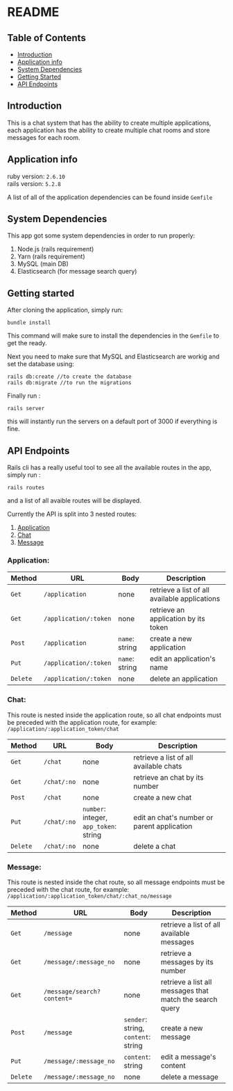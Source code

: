 # README

## Table of Contents

- [Introduction](#introduction)
- [Application info](#application-info)
- [System Dependencies](#system-dependencies)
- [Getting Started](#getting-started)
- [API Endpoints](#api-endpoints)

## Introduction

This is a chat system that has the ability to create multiple applications, each application has the ability to create multiple chat rooms and store messages for each room.

## Application info

ruby version: `2.6.10` <br/>
rails version: `5.2.8`

A list of all of the application dependencies can be found inside `Gemfile`

## System Dependencies

This app got some system dependencies in order to run properly:

1. Node.js (rails requirement)
2. Yarn (rails requirement)
3. MySQL (main DB)
4. Elasticsearch (for message search query)

## Getting started

After cloning the application, simply run:

```
bundle install
```

This command will make sure to install the dependencies in the `Gemfile` to get the ready.

Next you need to make sure that MySQL and Elasticsearch are workig and set the database using:

```
rails db:create //to create the database
rails db:migrate //to run the migrations
```

Finally run :

```
rails server
```

this will instantly run the servers on a default port of 3000 if everything is fine. <br/>

## API Endpoints

Rails cli has a really useful tool to see all the available routes in the app, simply run :

```
rails routes
```

and a list of all avaible routes will be displayed.

Currently the API is split into 3 nested routes:

1. [Application](#application)
2. [Chat](#chat)
3. [Message](#message)

### Application:

| Method   | URL                   | Body           | Description                                   |
| -------- | --------------------- | -------------- | --------------------------------------------- |
| `Get`    | `/application`        | none           | retrieve a list of all available applications |
| `Get`    | `/application/:token` | none           | retrieve an application by its token          |
| `Post`   | `/application`        | `name`: string | create a new application                      |
| `Put`    | `/application/:token` | `name`: string | edit an application's name                    |
| `Delete` | `/application/:token` | none           | delete an application                         |

### Chat:

This route is nested inside the application route, so all chat endpoints must be preceded with the application route, for example: `/application/:application_token/chat`

| Method   | URL         | Body                                         | Description                                 |
| -------- | ----------- | -------------------------------------------- | ------------------------------------------- |
| `Get`    | `/chat`     | none                                         | retrieve a list of all available chats      |
| `Get`    | `/chat/:no` | none                                         | retrieve an chat by its number              |
| `Post`   | `/chat`     | none                                         | create a new chat                           |
| `Put`    | `/chat/:no` | `number`: integer, <br/> `app_token`: string | edit an chat's number or parent application |
| `Delete` | `/chat/:no` | none                                         | delete a chat                               |

### Message:

This route is nested inside the chat route, so all message endpoints must be preceded with the chat route, for example: `/application/:application_token/chat/:chat_no/message`

| Method   | URL                        | Body                                      | Description                                              |
| -------- | -------------------------- | ----------------------------------------- | -------------------------------------------------------- |
| `Get`    | `/message`                 | none                                      | retrieve a list of all available messages                |
| `Get`    | `/message/:message_no`     | none                                      | retrieve a messages by its number                        |
| `Get`    | `/message/search?content=` | none                                      | retrieve a list all messages that match the search query |
| `Post`   | `/message`                 | `sender`: string, <br/> `content`: string | create a new message                                     |
| `Put`    | `/message/:message_no`     | `content`: string                         | edit a message's content                                 |
| `Delete` | `/message/:message_no`     | none                                      | delete a message                                         |
